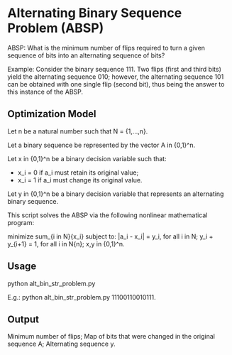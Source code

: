 # Alternating Binary Sequence Problem (ABSP)

ABSP: What is the minimum number of flips required to turn a given sequence of bits into an alternating sequence of bits?

Example: Consider the binary sequence 111. Two flips (first and third bits) yield the alternating sequence 010; however, the alternating sequence 101 can be obtained with one single flip (second bit), thus being the answer to this instance of the ABSP.


## Optimization Model

Let n be a natural number such that N = {1,...,n}.

Let a binary sequence be represented by the vector A in {0,1}^n.

Let x in {0,1}^n be a binary decision variable such that:
 - x_i = 0 if a_i must retain its original value;
 - x_i = 1 if a_i must change its original value.

Let y in {0,1}^n be a binary decision variable that represents an alternating binary sequence.

This script solves the ABSP via the following nonlinear mathematical program:

minimize	sum_{i in N}{x_i}
subject to:	|a_i - x_i| = y_i,	for all i in N;
		y_i + y_{i+1} = 1,	for all i in N\{n};
		x,y in {0,1}^n.


## Usage

python alt_bin_str_problem.py <binary sequence>

E.g.: python alt_bin_str_problem.py 11100110010111.


## Output

Minimum number of flips;
Map of bits that were changed in the original sequence A;
Alternating sequence y.
